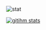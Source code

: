 <p align="left">
<img src=https://github-readme-stats.vercel.app/api?username=karnzx&show_icons=true&include_all_commits=true&count_private=true alt=stat />
</p> 

[![gitihm stats](https://github-readme-stats.vercel.app/api/wakatime?username=karnzx&layout=compact)](https://github.com/anuraghazra/github-readme-stats)

